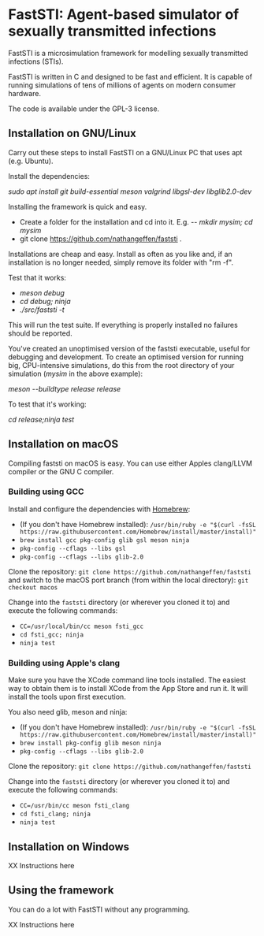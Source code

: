 # FastSTI: Agent-based simulator of sexually transmitted infections

FastSTI is a microsimulation framework for modelling sexually transmitted
infections (STIs).

FastSTI is written in C and designed to be fast and efficient. It is capable of
running simulations of tens of millions of agents on modern consumer hardware.

The code is available under the GPL-3 license.

## Installation on GNU/Linux

Carry out these steps to install FastSTI on a GNU/Linux PC that uses apt (e.g. Ubuntu).

Install the dependencies:

*sudo apt install git build-essential meson valgrind libgsl-dev libglib2.0-dev*

Installing the framework is quick and easy.

- Create a folder for the installation and cd into it. E.g.
-- *mkdir mysim; cd mysim*
- git clone https://github.com/nathangeffen/faststi .

Installations are cheap and easy. Install as often as you like and, if an
installation is no longer needed, simply remove its folder with "rm -f".

Test that it works:

- *meson debug*
- *cd debug; ninja*
- *./src/faststi -t*

This will run the test suite. If everything is properly installed no failures
should be reported.

You've created an unoptimised version of the faststi executable, useful for
debugging and development. To create an optimised version for running big,
CPU-intensive simulations, do this from the root directory of your simulation
(*mysim* in the above example):

*meson --buildtype release release*

To test that it's working:

*cd release;ninja test*

## Installation on macOS

Compiling faststi on macOS is easy. You can use either Apples clang/LLVM compiler
or the GNU C compiler.

### Building using GCC

Install and configure the dependencies with [Homebrew](https://brew.sh):

* (If you don't have Homebrew installed): `/usr/bin/ruby -e "$(curl -fsSL https://raw.githubusercontent.com/Homebrew/install/master/install)"`
* `brew install gcc pkg-config glib gsl meson ninja`
* `pkg-config --cflags --libs gsl`
* `pkg-config --cflags --libs glib-2.0`

Clone the repository: `git clone https://github.com/nathangeffen/faststi` and
switch to the macOS port branch (from within the local directory): `git checkout macos`

Change into the `faststi` directory (or wherever you cloned it to) and execute
the following commands:

* `CC=/usr/local/bin/cc meson fsti_gcc`
* `cd fsti_gcc; ninja`
* `ninja test`

### Building using Apple's clang

Make sure you have the XCode command line tools installed. The easiest way to obtain
them is to install XCode from the App Store and run it. It will install the tools
upon first execution.

You also need glib, meson and ninja:

* (If you don't have Homebrew installed): `/usr/bin/ruby -e "$(curl -fsSL https://raw.githubusercontent.com/Homebrew/install/master/install)"`
* `brew install pkg-config glib meson ninja`
* `pkg-config --cflags --libs glib-2.0`

Clone the repository: `git clone https://github.com/nathangeffen/faststi`

Change into the `faststi` directory (or wherever you cloned it to) and execute
the following commands:

* `CC=/usr/bin/cc meson fsti_clang`
* `cd fsti_clang; ninja`
* `ninja test`

## Installation on Windows

XX Instructions here

## Using the framework

You can do a lot with FastSTI without any programming.

XX Instructions here
